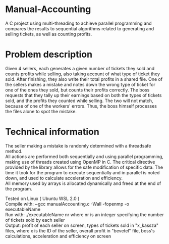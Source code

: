 # Manual-Accounting
A C project using multi-threading to achieve parallel programming and compares the results to sequential algorithms related to generating and selling tickets, as well as counting profits.

# Problem description
Given 4 sellers, each generates a given number of tickets they sold and counts profits while selling, also taking account of what type of ticket they sold. After finishing, they also write their total profits in a shared file. One of the sellers makes a mistake and notes down the wrong type of ticket for one of the ones they sold, but counts their profits correctly. The boss requests that they tally up their earnings based on both the types of tickets sold, and the profits they counted while selling. The two will not match, because of one of the workers' errors. Thus, the boss himself processes the files alone to spot the mistake. 

# Technical information
The seller making a mistake is randomly determined with a threadsafe method.<br/>
All actions are performed both sequentially and using parallel programming, making use of threads created using OpenMP in C. The critical directive provided by the library allows for the safe modification of specific data. The time it took for the program to execute sequentially and in parallel is noted down, and used to calculate acceleration and efficiency.<br/>
All memory used by arrays is allocated dynamically and freed at the end of the program.<br/>

Tested on Linux ( Ubuntu WSL 2.0 )<br/>
Compile with: ~gcc manualAccounting.c -Wall -fopenmp -o executableName<br/>
Run with: ./executableName nr where nr is an integer specifying the number of tickets sold by each seller<br/>
Output: profit of each seller on screen, types of tickets sold in "x_kassza" files, where x is the ID of the seller, overall profit in "bevetel" file, boss's calculations, acceleration and efficiency on screen<br/>

